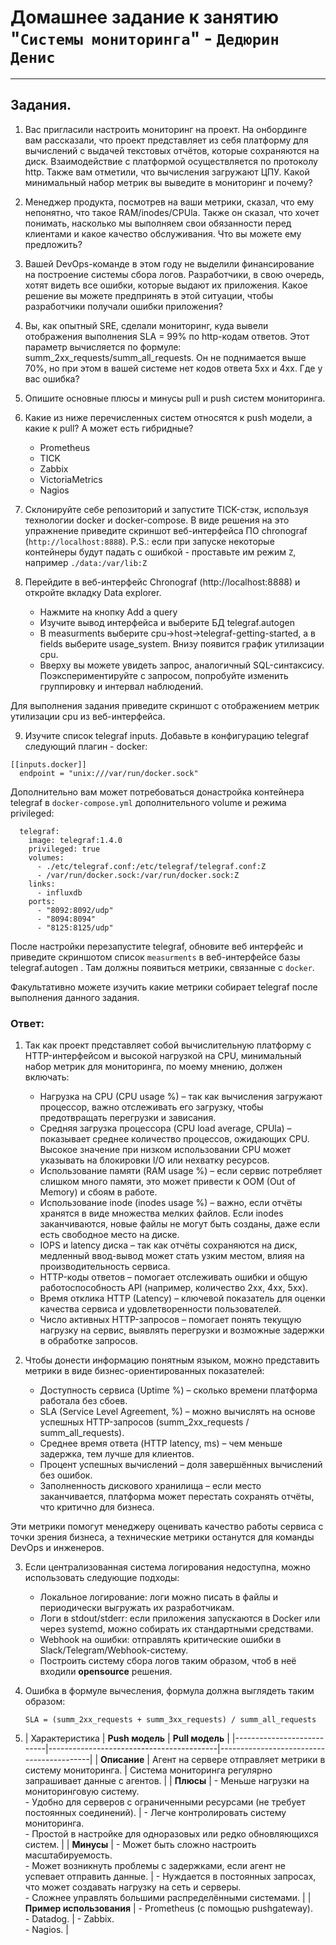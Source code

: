 # Домашнее задание к занятию "`Системы мониторинга`" - `Дедюрин Денис`

---
## Задания.

1. Вас пригласили настроить мониторинг на проект. На онбординге вам рассказали, что проект представляет из себя платформу для вычислений с выдачей текстовых отчётов, которые сохраняются на диск. Взаимодействие с платформой осуществляется по протоколу http. Также вам отметили, что вычисления загружают ЦПУ. Какой минимальный набор метрик вы выведите в мониторинг и почему?
2. Менеджер продукта, посмотрев на ваши метрики, сказал, что ему непонятно, что такое RAM/inodes/CPUla. Также он сказал, что хочет понимать, насколько мы выполняем свои обязанности перед клиентами и какое качество обслуживания. Что вы можете ему предложить?
3. Вашей DevOps-команде в этом году не выделили финансирование на построение системы сбора логов. Разработчики, в свою очередь, хотят видеть все ошибки, которые выдают их приложения. Какое решение вы можете предпринять в этой ситуации, чтобы разработчики получали ошибки приложения?
4. Вы, как опытный SRE, сделали мониторинг, куда вывели отображения выполнения SLA = 99% по http-кодам ответов. Этот параметр вычисляется по формуле: summ_2xx_requests/summ_all_requests. Он не поднимается выше 70%, но при этом в вашей системе нет кодов ответа 5xx и 4xx. Где у вас ошибка?
5. Опишите основные плюсы и минусы pull и push систем мониторинга.
6. Какие из ниже перечисленных систем относятся к push модели, а какие к pull? А может есть гибридные?
   - Prometheus
   - TICK
   - Zabbix
   - VictoriaMetrics
   - Nagios
7. Склонируйте себе репозиторий и запустите TICK-стэк, используя технологии docker и docker-compose.
В виде решения на это упражнение приведите скриншот веб-интерфейса ПО chronograf (`http://localhost:8888`).
P.S.: если при запуске некоторые контейнеры будут падать с ошибкой - проставьте им режим `Z`, например `./data:/var/lib:Z`
8. Перейдите в веб-интерфейс Chronograf (http://localhost:8888) и откройте вкладку Data explorer.

   - Нажмите на кнопку Add a query
   - Изучите вывод интерфейса и выберите БД telegraf.autogen
   - В measurments выберите cpu->host->telegraf-getting-started, а в fields выберите usage_system. Внизу появится график утилизации cpu.
   - Вверху вы можете увидеть запрос, аналогичный SQL-синтаксису. Поэкспериментируйте с запросом, попробуйте изменить группировку и интервал наблюдений.

Для выполнения задания приведите скриншот с отображением метрик утилизации cpu из веб-интерфейса.

9. Изучите список telegraf inputs. Добавьте в конфигурацию telegraf следующий плагин - docker:
```
[[inputs.docker]]
  endpoint = "unix:///var/run/docker.sock"
```
Дополнительно вам может потребоваться донастройка контейнера telegraf в `docker-compose.yml` дополнительного volume и режима privileged:
```
  telegraf:
    image: telegraf:1.4.0
    privileged: true
    volumes:
      - ./etc/telegraf.conf:/etc/telegraf/telegraf.conf:Z
      - /var/run/docker.sock:/var/run/docker.sock:Z
    links:
      - influxdb
    ports:
      - "8092:8092/udp"
      - "8094:8094"
      - "8125:8125/udp"
```
После настройки перезапустите telegraf, обновите веб интерфейс и приведите скриншотом список `measurments` в веб-интерфейсе базы telegraf.autogen . Там должны появиться метрики, связанные с `docker`.

Факультативно можете изучить какие метрики собирает telegraf после выполнения данного задания.

### Ответ:

1. Так как проект представляет собой вычислительную платформу с HTTP-интерфейсом и высокой нагрузкой на CPU, минимальный набор метрик для мониторинга, по моему мнению, должен включать:

   - Нагрузка на CPU (CPU usage %) – так как вычисления загружают процессор, важно отслеживать его загрузку, чтобы предотвращать перегрузки и зависания.
   - Средняя загрузка процессора (CPU load average, CPUla) – показывает среднее количество процессов, ожидающих CPU. Высокое значение при низком использовании CPU может указывать на блокировки I/O или нехватку ресурсов.
   - Использование памяти (RAM usage %) – если сервис потребляет слишком много памяти, это может привести к OOM (Out of Memory) и сбоям в работе.
   - Использование inode (inodes usage %) – важно, если отчёты хранятся в виде множества мелких файлов. Если inodes заканчиваются, новые файлы не могут быть созданы, даже если есть свободное место на диске.
   - IOPS и latency диска – так как отчёты сохраняются на диск, медленный ввод-вывод может стать узким местом, влияя на производительность сервиса.
   - HTTP-коды ответов – помогает отслеживать ошибки и общую работоспособность API (например, количество 2xx, 4xx, 5xx).
   - Время отклика HTTP (Latency) – ключевой показатель для оценки качества сервиса и удовлетворенности пользователей.
   - Число активных HTTP-запросов – помогает понять текущую нагрузку на сервис, выявлять перегрузки и возможные задержки в обработке запросов.

2. Чтобы донести информацию понятным языком, можно представить метрики в виде бизнес-ориентированных показателей:

   - Доступность сервиса (Uptime %) – сколько времени платформа работала без сбоев.
   - SLA (Service Level Agreement, %) – можно вычислять на основе успешных HTTP-запросов (summ_2xx_requests / summ_all_requests).
   - Среднее время ответа (HTTP latency, ms) – чем меньше задержка, тем лучше для клиентов.
   - Процент успешных вычислений – доля завершённых вычислений без ошибок.
   - Заполненность дискового хранилища – если место заканчивается, платформа может перестать сохранять отчёты, что критично для бизнеса.

Эти метрики помогут менеджеру оценивать качество работы сервиса с точки зрения бизнеса, а технические метрики останутся для команды DevOps и инженеров.

3. Если централизованная система логирования недоступна, можно использовать следующие подходы:

   - Локальное логирование: логи можно писать в файлы и периодически выгружать их разработчикам.
   - Логи в stdout/stderr: если приложения запускаются в Docker или через systemd, можно собирать их стандартными средствами.
   - Webhook на ошибки: отправлять критические ошибки в Slack/Telegram/Webhook-систему.
   - Построить систему сбора логов таким образом, чтоб в неё входили **opensource** решения.

4. Ошибка в формуле вычесления, формула должна выглядеть таким образом:

   `SLA = (summ_2xx_requests + summ_3xx_requests) / summ_all_requests`

5. | Характеристика            | **Push модель**                          | **Pull модель**                          |
|---------------------------|------------------------------------------|------------------------------------------|
| **Описание**              | Агент на сервере отправляет метрики в систему мониторинга. | Система мониторинга регулярно запрашивает данные с агентов. |
| **Плюсы**                  | - Меньше нагрузки на мониторинговую систему. <br> - Удобно для серверов с ограниченными ресурсами (не требует постоянных соединений). | - Легче контролировать систему мониторинга. <br> - Простой в настройке для одноразовых или редко обновляющихся систем. |
| **Минусы**                 | - Может быть сложно настроить масштабируемость. <br> - Может возникнуть проблемы с задержками, если агент не успевает отправить данные. | - Нуждается в постоянных запросах, что может создавать нагрузку на сеть и серверы. <br> - Сложнее управлять большими распределёнными системами. |
| **Пример использования**   | - Prometheus (с помощью pushgateway). <br> - Datadog. | - Zabbix. <br> - Nagios. |
